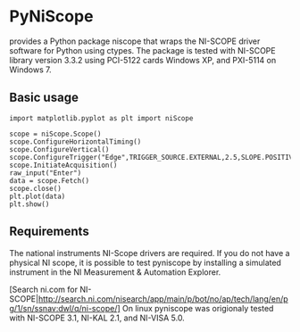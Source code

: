 # PyNiScope 
provides a Python package niscope that wraps the NI-SCOPE driver software for Python using ctypes.
The package is tested with NI-SCOPE library version 3.3.2 using PCI-5122 cards Windows XP, and PXI-5114 on Windows 7.

## Basic usage
``` 
import matplotlib.pyplot as plt import niScope

scope = niScope.Scope() 
scope.ConfigureHorizontalTiming() 
scope.ConfigureVertical() 
scope.ConfigureTrigger("Edge",TRIGGER_SOURCE.EXTERNAL,2.5,SLOPE.POSITIVE,0,0)
scope.InitiateAcquisition() 
raw_input("Enter") 
data = scope.Fetch() 
scope.close()
plt.plot(data) 
plt.show() 
```

## Requirements
The national instruments NI-Scope drivers are required. If you do not have a physical NI scope, it is possible to test pyniscope by installing a simulated instrument in the NI Measurement & Automation Explorer.

[Search ni.com for NI-SCOPE|http://search.ni.com/nisearch/app/main/p/bot/no/ap/tech/lang/en/pg/1/sn/ssnav:dwl/q/ni-scope/]
On linux pyniscope was origionaly tested with NI-SCOPE 3.1, NI-KAL 2.1, and NI-VISA 5.0.
